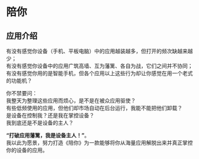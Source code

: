 # 陪你

## 应用介绍
有没有感觉你设备（手机、平板电脑）中的应用越装越多，但打开的频次缺越来越少；  
有没有感觉你设备中的应用广筑高墙、互为藩篱、各自为战，它们之间并不协同；  
有没有感觉你用的是智能手机，但各个应用以上这些行为却让你感觉在用一个老式的功能机？  

你不禁要问：  
我整天为整理这些应用而烦心，是不是在被众应用驱使？  
有些低频使用的应用，但他们却市场自动在后台运行，我能不能把他们卸载？  
是设备在控制我？还是我在掌控设备？  
我到底还是不是设备的主人？  




**“打破应用藩篱，我是设备主人！”**。  
我以此为愿景，努力打造《陪你》为一款能够将你从海量应用解脱出来并真正掌控你的设备的应用。  
